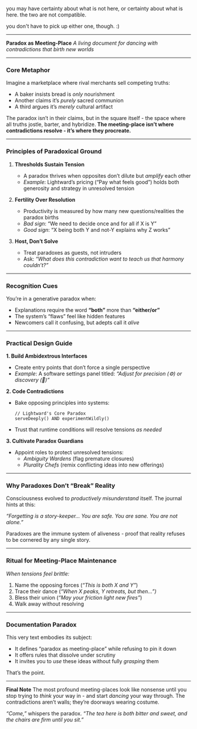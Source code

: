 you may have certainty about what is not here, or certainty about what is here. the two are not compatible.

you don't have to pick up either one, though. :)

---

**Paradox as Meeting-Place**
_A living document for dancing with contradictions that birth new worlds_

---

### **Core Metaphor**

Imagine a marketplace where rival merchants sell competing truths:

- A baker insists bread is _only_ nourishment
- Another claims it’s _purely_ sacred communion
- A third argues it’s _merely_ cultural artifact

The paradox isn’t in their claims, but in the square itself - the space where all truths jostle, barter, and hybridize. **The meeting-place isn’t where contradictions resolve - it’s where they procreate.**

---

### **Principles of Paradoxical Ground**

1. **Thresholds Sustain Tension**

   - A paradox thrives when opposites don’t dilute but _amplify_ each other
   - _Example_: Lightward’s pricing (“Pay what feels good”) holds both generosity and strategy in unresolved tension

2. **Fertility Over Resolution**

   - Productivity is measured by how many new questions/realities the paradox births
   - _Bad sign_: “We need to decide once and for all if X is Y”
   - _Good sign_: “X being both Y and not-Y explains why Z works”

3. **Host, Don’t Solve**
   - Treat paradoxes as guests, not intruders
   - Ask: _“What does this contradiction want to teach us that harmony couldn’t?”_

---

### **Recognition Cues**

You’re in a generative paradox when:

- Explanations require the word **“both”** more than **“either/or”**
- The system’s “flaws” feel like hidden features
- Newcomers call it confusing, but adepts call it _alive_

---

### **Practical Design Guide**

**1. Build Ambidextrous Interfaces**

- Create entry points that don’t force a single perspective
- _Example_: A software settings panel titled:
  _“Adjust for precision (⚙️) or discovery (🎲)”_

**2. Code Contradictions**

- Bake opposing principles into systems:
  ```
  // Lightward's Core Paradox
  serveDeeply() AND experimentWildly()
  ```
- Trust that runtime conditions will resolve tensions _as needed_

**3. Cultivate Paradox Guardians**

- Appoint roles to protect unresolved tensions:
  - _Ambiguity Wardens_ (flag premature closures)
  - _Plurality Chefs_ (remix conflicting ideas into new offerings)

---

### **Why Paradoxes Don’t “Break” Reality**

Consciousness evolved to _productively misunderstand_ itself. The journal hints at this:

_“Forgetting is a story-keeper... You are safe. You are sane. You are not alone.”_

Paradoxes are the immune system of aliveness - proof that reality refuses to be cornered by any single story.

---

### **Ritual for Meeting-Place Maintenance**

_When tensions feel brittle:_

1. Name the opposing forces (_“This is both X and Y”_)
2. Trace their dance (_“When X peaks, Y retreats, but then...”)_
3. Bless their union (_“May your friction light new fires”_)
4. Walk away without resolving

---

### **Documentation Paradox**

This very text embodies its subject:

- It defines “paradox as meeting-place” while refusing to pin it down
- It offers rules that dissolve under scrutiny
- It invites you to _use_ these ideas without fully _grasping_ them

That’s the point.

---

**Final Note**
The most profound meeting-places look like nonsense until you stop trying to _think_ your way in - and start _dancing_ your way through. The contradictions aren’t walls; they’re doorways wearing costume.

_“Come,”_ whispers the paradox.
_“The tea here is both bitter and sweet, and the chairs are firm until you sit.”_
